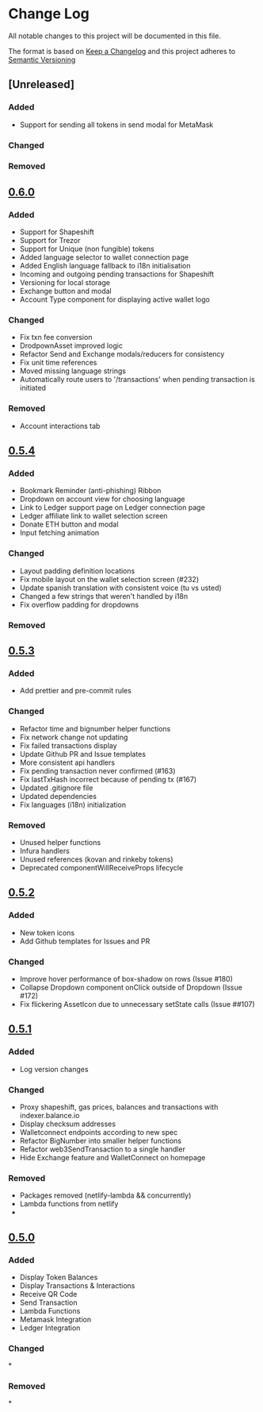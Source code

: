 # Change Log

All notable changes to this project will be documented in this file.

The format is based on [Keep a Changelog](http://keepachangelog.com/)
and this project adheres to [Semantic Versioning](http://semver.org/)

## [Unreleased]

### Added
* Support for sending all tokens in send modal for MetaMask

### Changed

### Removed

## [0.6.0](https://github.com/balance-io/balance-manager/releases/tag/0.6.0)

### Added
* Support for Shapeshift
* Support for Trezor
* Support for Unique (non fungible) tokens
* Added language selector to wallet connection page
* Added English language fallback to i18n initialisation
* Incoming and outgoing pending transactions for Shapeshift
* Versioning for local storage
* Exchange button and modal
* Account Type component for displaying active wallet logo

### Changed
* Fix txn fee conversion
* DrodpownAsset improved logic
* Refactor Send and Exchange modals/reducers for consistency
* Fix unit time references
* Moved missing language strings
* Automatically route users to '/transactions' when pending transaction is initiated

### Removed
* Account interactions tab

## [0.5.4](https://github.com/balance-io/balance-manager/releases/tag/0.5.3)

### Added

* Bookmark Reminder (anti-phishing) Ribbon
* Dropdown on account view for choosing language
* Link to Ledger support page on Ledger connection page
* Ledger affiliate link to wallet selection screen
* Donate ETH button and modal
* Input fetching animation


### Changed

* Layout padding definition locations
* Fix mobile layout on the wallet selection screen (#232)
* Update spanish translation with consistent voice (tu vs usted)
* Changed a few strings that weren't handled by i18n
* Fix overflow padding for dropdowns

### Removed

## [0.5.3](https://github.com/balance-io/balance-manager/releases/tag/0.5.3)

### Added

* Add prettier and pre-commit rules

### Changed

* Refactor time and bignumber helper functions
* Fix network change not updating
* Fix failed transactions display
* Update Github PR and Issue templates
* More consistent api handlers
* Fix pending transaction never confirmed (#163)
* Fix lastTxHash incorrect because of pending tx (#167)
* Updated .gitignore file
* Updated dependencies
* Fix languages (i18n) initialization

### Removed

* Unused helper functions
* Infura handlers
* Unused references (kovan and rinkeby tokens)
* Deprecated componentWillReceiveProps lifecycle

## [0.5.2](https://github.com/balance-io/balance-manager/releases/tag/0.5.2)

### Added

* New token icons
* Add Github templates for Issues and PR

### Changed

* Improve hover performance of box-shadow on rows (Issue #180)
* Collapse Dropdown component onClick outside of Dropdown (Issue #172)
* Fix flickering AssetIcon due to unnecessary setState calls (Issue ##107)


## [0.5.1](https://github.com/balance-io/balance-manager/releases/tag/0.5.1)

### Added

* Log version changes

### Changed

* Proxy shapeshift, gas prices, balances and transactions with indexer.balance.io
* Display checksum addresses
* Walletconnect endpoints according to new spec
* Refactor BigNumber into smaller helper functions
* Refactor web3SendTransaction to a single handler
* Hide Exchange feature and WalletConnect on homepage

### Removed

* Packages removed (netlify-lambda && concurrently)
* Lambda functions from netlify
*

## [0.5.0](https://github.com/balance-io/balance-manager/releases/tag/0.5.0)

### Added

* Display Token Balances
* Display Transactions & Interactions
* Receive QR Code
* Send Transaction
* Lambda Functions
* Metamask Integration
* Ledger Integration

### Changed

\*

### Removed

\*
